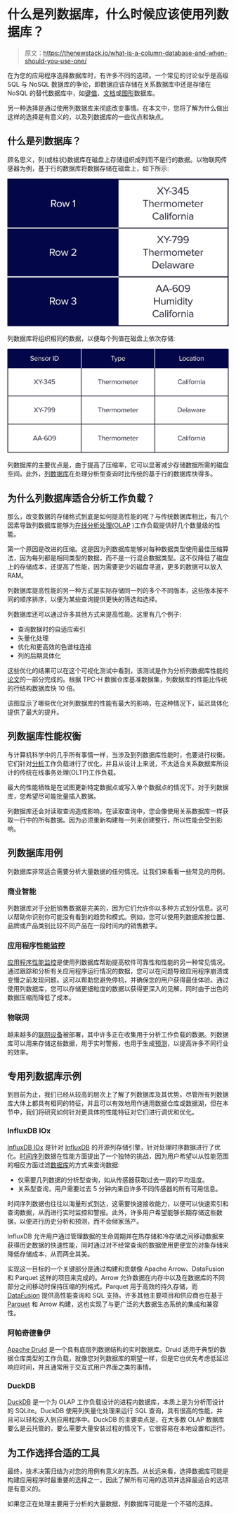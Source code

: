# 什么是列数据库，什么时候应该使用列数据库？

> 原文：<https://thenewstack.io/what-is-a-column-database-and-when-should-you-use-one/>

在为您的应用程序选择数据库时，有许多不同的选项。一个常见的讨论似乎是高级 SQL 与 NoSQL 数据库的争论，即数据应该存储在关系数据库中还是存储在 NoSQL 的替代数据库中，如[键值](https://www.influxdata.com/key-value-database/?utm_source=vendor&utm_medium=referral&utm_campaign=2022-12_spnsr-ctn_column-database_tns)、[文档](https://www.influxdata.com/document-database/?utm_source=vendor&utm_medium=referral&utm_campaign=2022-12_spnsr-ctn_column-database_tns)或[图形](https://www.influxdata.com/graph-database/?utm_source=vendor&utm_medium=referral&utm_campaign=2022-12_spnsr-ctn_column-database_tns)数据库。

另一种选择是通过使用列数据库来彻底改变事情。在本文中，您将了解为什么做出这样的选择是有意义的，以及列数据库的一些优点和缺点。

## 什么是列数据库？

顾名思义，列(或柱状)数据库在磁盘上存储组织成列而不是行的数据。以物联网传感器为例，基于行的数据库将数据存储在磁盘上，如下所示:

![](img/11f514c99b0c43086df52d1965351674.png)

列数据库将组织相同的数据，以便每个列值在磁盘上依次存储:

![](img/e4784664c739eebcc100c5a1d65b31af.png)

列数据库的主要优点是，由于提高了压缩率，它可以显著减少存储数据所需的磁盘空间。此外，[列数据库](https://www.influxdata.com/glossary/column-database/?utm_source=vendor&utm_medium=referral&utm_campaign=2022-12_spnsr-ctn_column-database_tns)在处理分析型查询时比传统的基于行的数据库快得多。

## 为什么列数据库适合分析工作负载？

那么，改变数据的存储格式到底是如何提高性能的呢？与传统数据库相比，有几个因素导致列数据库能够为[在线分析处理(OLAP](https://www.influxdata.com/glossary/olap/?utm_source=vendor&utm_medium=referral&utm_campaign=2022-12_spnsr-ctn_column-database_tns) )工作负载提供好几个数量级的性能。

第一个原因是改进的压缩。这是因为列数据库能够对每种数据类型使用最佳压缩算法，因为每列都是相同类型的数据，而不是一行混合数据类型。这不仅降低了磁盘上的存储成本，还提高了性能，因为需要更少的磁盘寻道，更多的数据可以放入 RAM。

列数据库提高性能的另一种方式是实际存储同一列的多个不同版本，这些版本按不同的顺序排序，以便为某些查询提供更快的筛选和选择。

列数据库还可以通过许多其他方式来提高性能。这里有几个例子:

*   查询数据时的自适应索引
*   矢量化处理
*   优化和更高效的色谱柱连接
*   列的后期具体化

这些优化的结果可以在这个可视化测试中看到，该测试是作为分析列数据库性能的[论文](https://stratos.seas.harvard.edu/files/stratos/files/columnstoresfntdbs.pdf)的一部分完成的。根据 TPC-H 数据仓库基准数据集，列数据库的性能比传统的行结构数据库快 10 倍。

该图显示了哪些优化对列数据库的性能有最大的影响，在这种情况下，延迟具体化提供了最大的提升。

## 列数据库性能权衡

与计算机科学中的几乎所有事情一样，当涉及到列数据库性能时，也要进行权衡。它们针对[分析](https://www.influxdata.com/use-cases/real-time-analytics/?utm_source=vendor&utm_medium=referral&utm_campaign=2022-12_spnsr-ctn_column-database_tns)工作负载进行了优化，并且从设计上来说，不太适合关系数据库所设计的传统在线事务处理(OLTP)工作负载。

最大的性能牺牲是在试图更新特定数据点或写入单个数据点的情况下。对于列数据库，您希望尽可能批量插入数据。

列数据库还会对读取查询造成影响，在读取查询中，您会像使用关系数据库一样获取一行中的所有数据。因为必须重新构建每一列来创建整行，所以性能会受到影响。

## 列数据库用例

列数据库非常适合需要分析大量数据的任何情况。让我们来看看一些常见的用例。

### 商业智能

列数据库对于[分析](https://www.influxdata.com/time-series-analysis-methods/?utm_source=vendor&utm_medium=referral&utm_campaign=2022-12_spnsr-ctn_column-database_tns)销售数据是完美的，因为它们允许你以多种方式划分信息。这可以帮助你识别你可能没有看到的趋势和模式。例如，您可以使用列数据库按位置、品牌或产品类别比较不同产品在一段时间内的销售数字。

### 应用程序性能监控

[应用程序性能监控](https://www.influxdata.com/solutions/application-performance-monitoring-apm/?utm_source=vendor&utm_medium=referral&utm_campaign=2022-12_spnsr-ctn_column-database_tns)是使用列数据库帮助提高软件可靠性和性能的另一种常见情况。通过跟踪和分析有关应用程序运行情况的数据，您可以在问题导致应用程序崩溃或变慢之前发现问题。这可以帮助您避免停机，并确保您的用户获得最佳体验。通过使用列数据库，您可以存储更细粒度的数据以获得更深入的见解，同时由于出色的数据压缩而降低了成本。

### 物联网

越来越多的[联网设备](https://www.influxdata.com/glossary/iot-devices/?utm_source=vendor&utm_medium=referral&utm_campaign=2022-12_spnsr-ctn_column-database_tns)被部署，其中许多正在收集用于分析工作负载的数据。列数据库可以用来存储这些数据，用于实时警报，也用于生成[预测](https://www.influxdata.com/time-series-forecasting-methods/?utm_source=vendor&utm_medium=referral&utm_campaign=2022-12_spnsr-ctn_column-database_tns)，以提高许多不同行业的效率。

## 专用列数据库示例

到目前为止，我们已经从较高的层次上了解了列数据库及其优势。尽管所有列数据库大体上都具有相同的特征，并且可以有效地用作通用数据仓库或数据湖，但在本节中，我们将研究如何针对更具体的性能特征对它们进行调优和优化。

### InfluxDB IOx

[InfluxDB IOx](https://www.influxdata.com/blog/influxdb-engine/?utm_source=vendor&utm_medium=referral&utm_campaign=2022-12_spnsr-ctn_column-database_tns) 是针对 [InfluxDB](https://www.influxdata.com/products/influxdb-overview/?utm_source=vendor&utm_medium=referral&utm_campaign=2022-12_spnsr-ctn_column-database_tns) 的开源列存储引擎，针对处理时序数据进行了优化。[时间序列](https://www.influxdata.com/what-is-time-series-data/?utm_source=vendor&utm_medium=referral&utm_campaign=2022-12_spnsr-ctn_column-database_tns)数据在性能方面提出了一个独特的挑战，因为用户希望以从性能范围的相反方面过滤[数据库](https://www.influxdata.com/time-series-database/?utm_source=vendor&utm_medium=referral&utm_campaign=2022-12_spnsr-ctn_column-database_tns)的方式来查询数据:

*   仅需要几列数据的分析型查询，如从传感器获取过去一周的平均温度。
*   关系型查询，用户需要过去 5 分钟内来自许多不同传感器的所有可用信息。

时间序列数据也往往以海量形式到达，这需要快速接收能力，以便可以快速索引和查询数据，从而进行实时监控和警报。此外，许多用户希望能够长期存储这些数据，以便进行历史分析和预测，而不会倾家荡产。

InfluxDB 允许用户通过管理数据的生命周期并在热存储和冷存储之间移动数据来获得历史数据的快速性能，同时通过对不经常查询的数据使用更便宜的对象存储来降低存储成本，从而两全其美。

实现这一目标的一个关键部分是通过构建和贡献像 Apache Arrow、DataFusion 和 Parquet 这样的项目来完成的。Arrow 允许数据在内存中以及在数据库的不同部分之间移动时保持压缩的列格式。Parquet 用于高效的持久存储，而 [DataFusion](https://www.influxdata.com/glossary/apache-datafusion/?utm_source=vendor&utm_medium=referral&utm_campaign=2022-12_spnsr-ctn_column-database_tns) 提供高性能查询和 SQL 支持。许多其他主要项目和供应商也在基于 [Parquet](https://thenewstack.io/an-introduction-to-apache-parquet/) 和 Arrow 构建，这也实现了与更广泛的大数据生态系统的集成和兼容性。

### 阿帕奇德鲁伊

[Apache Druid](https://github.com/apache/druid) 是一个具有底层列数据结构的实时数据库。Druid 适用于典型的数据仓库类型的工作负载，就像您对列数据库的期望一样，但是它也优先考虑低延迟响应时间，并且通常用于交互式用户界面之类的事情。

### DuckDB

[DuckDB](https://github.com/duckdb/duckdb) 是一个为 OLAP 工作负载设计的进程内数据库，本质上是为分析而设计的 SQLite。DuckDB 使用列矢量化处理来运行 SQL 查询，具有很高的性能，并且可以轻松嵌入到应用程序中。DuckDB 的主要卖点是，在大多数 OLAP 数据库要么是云托管的，要么需要大量安装过程的情况下，它很容易在本地设置和运行。

## 为工作选择合适的工具

最终，技术决策归结为对您的用例有意义的东西。从长远来看，选择数据库可能是构建应用程序时最重要的选择之一，因此了解所有可用的选项并选择最适合的选项是有意义的。

如果您正在处理主要用于分析的大量数据，列数据库可能是一个不错的选择。

<svg xmlns:xlink="http://www.w3.org/1999/xlink" viewBox="0 0 68 31" version="1.1"><title>Group</title> <desc>Created with Sketch.</desc></svg>
